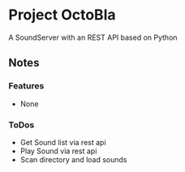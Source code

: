 # Project OctoBla
A SoundServer with an REST API based on Python

## Notes

### Features
* None

### ToDos
* Get Sound list via rest api
* Play Sound via rest api
* Scan directory and load sounds


